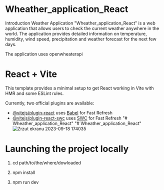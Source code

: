 # Wheather_application_React

Introduction
Weather Application "Wheather_application_React" is a web application that allows users to check the current weather anywhere in the world. 
The application provides detailed information on temperature, humidity, wind speed, precipitation and weather forecast for the next few days.

The application uses openwheaterapi


# React + Vite

This template provides a minimal setup to get React working in Vite with HMR and some ESLint rules.

Currently, two official plugins are available:

- [@vitejs/plugin-react](https://github.com/vitejs/vite-plugin-react/blob/main/packages/plugin-react/README.md) uses [Babel](https://babeljs.io/) for Fast Refresh
- [@vitejs/plugin-react-swc](https://github.com/vitejs/vite-plugin-react-swc) uses [SWC](https://swc.rs/) for Fast Refresh
"# Wheather_application_React" 
"# Wheather_application_React" 
![Zrzut ekranu 2023-09-18 174035](https://github.com/Kamil-Medrala-Z12/Wheather_application_React/assets/42354098/a6d937b3-2911-4d5b-8c3d-20f2747ea303)

# Launching the project locally

1. cd path/to/the/where/dowloaded

2. npm install 

3. npm run dev
